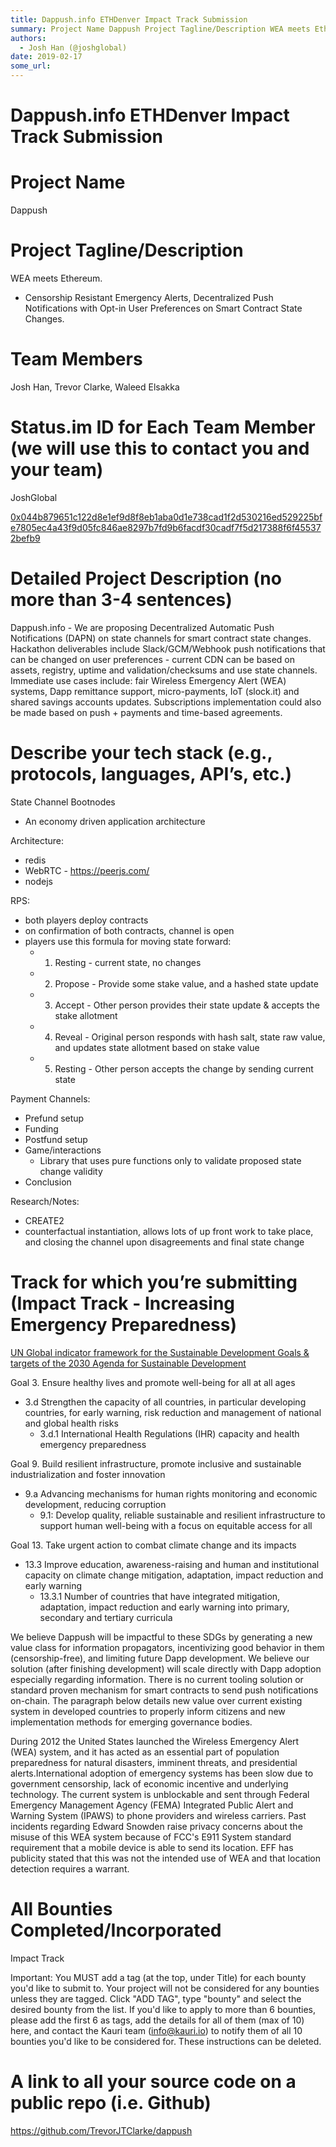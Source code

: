 ```yaml
---
title: Dappush.info ETHDenver Impact Track Submission
summary: Project Name Dappush Project Tagline/Description WEA meets Ethereum. - Censorship Resistant Emergency Alerts, Decentralized Push Notifications with Opt-in User Preferences on Smart Contract State Changes. Team Members Josh Han, Trevor Clarke, Waleed Elsakka Status.im ID for Each Team Member (we will use this to contact you and your team) JoshGlobal 0x044b879651c122d8e1ef9d8f8eb1aba0d1e738cad1f2d530216ed529225bfe7805ec4a43f9d05fc846ae8297b7fd9b6facdf30cadf7f5d217388f6f455372befb9 Detailed Project
authors:
  - Josh Han (@joshglobal)
date: 2019-02-17
some_url: 
---
```


# Dappush.info ETHDenver Impact Track Submission

# Project Name 
Dappush

# Project Tagline/Description
WEA meets Ethereum. 
- Censorship Resistant Emergency Alerts, Decentralized Push Notifications with Opt-in User Preferences on Smart Contract State Changes.

# Team Members
Josh Han, Trevor Clarke, Waleed Elsakka

# Status.im ID for Each Team Member (we will use this to contact you and your team)
JoshGlobal 

<a href="https://get.status.im/user/0x044b879651c122d8e1ef9d8f8eb1aba0d1e738cad1f2d530216ed529225bfe7805ec4a43f9d05fc846ae8297b7fd9b6facdf30cadf7f5d217388f6f455372befb9">0x044b879651c122d8e1ef9d8f8eb1aba0d1e738cad1f2d530216ed529225bfe7805ec4a43f9d05fc846ae8297b7fd9b6facdf30cadf7f5d217388f6f455372befb9</a>

# Detailed Project Description (no more than 3-4 sentences)
Dappush.info - We are proposing Decentralized Automatic Push Notifications (DAPN) on state channels for smart contract state changes. Hackathon deliverables include Slack/GCM/Webhook push notifications that can be changed on user preferences - current CDN can be based on assets, registry, uptime and validation/checksums and use state channels. Immediate use cases include: fair Wireless Emergency Alert (WEA) systems, Dapp remittance support, micro-payments, IoT (slock.it) and shared savings accounts updates. Subscriptions implementation could also be made based on push + payments and time-based agreements. 

# Describe your tech stack (e.g., protocols, languages, API’s, etc.)

State Channel Bootnodes
- An economy driven application architecture

Architecture:
- redis
- WebRTC - https://peerjs.com/
- nodejs

RPS:
- both players deploy contracts
- on confirmation of both contracts, channel is open
- players use this formula for moving state forward:
   - 1. Resting - current state, no changes
   - 2. Propose - Provide some stake value, and a hashed state update
   - 3. Accept - Other person provides their state update & accepts the stake allotment
   - 4. Reveal - Original person responds with hash salt, state raw value, and updates state allotment based on stake value
   - 5. Resting - Other person accepts the change by sending current state

Payment Channels:
- Prefund setup
- Funding
- Postfund setup
- Game/interactions
   - Library that uses pure functions only to validate proposed state change validity
- Conclusion

Research/Notes:
- CREATE2 
- counterfactual instantiation, allows lots of up front work to take place, and closing the channel upon disagreements and final state change


# Track for which you’re submitting (Impact Track - Increasing Emergency Preparedness)

<a href="https://unstats.un.org/sdgs/indicators/Global%20Indicator%20Framework%20after%20refinement_Eng.pdf"> UN Global indicator framework for the Sustainable Development Goals & targets of the 2030 Agenda for Sustainable Development</a>

Goal 3. Ensure healthy lives and promote well-being for all at all ages
- 3.d Strengthen the capacity of all countries, in particular developing countries, for early warning, risk reduction and management of national and global health risks
   - 3.d.1 International Health Regulations (IHR) capacity and health emergency preparedness

Goal 9. Build resilient infrastructure, promote inclusive and sustainable industrialization and foster innovation
- 9.a Advancing mechanisms for human rights monitoring and economic development, reducing corruption
    - 9.1: Develop quality, reliable sustainable and resilient infrastructure to support human well-being with a focus on equitable access for all 


Goal 13. Take urgent action to combat climate change and its impacts
- 13.3 Improve education, awareness-raising and human and institutional capacity on climate change mitigation, adaptation, impact reduction and early warning
    - 13.3.1 Number of countries that have integrated mitigation, adaptation, impact reduction and early warning into primary, secondary and tertiary curricula

We believe Dappush will be impactful to these SDGs by generating a new value class for information propagators, incentivizing good behavior in them (censorship-free), and limiting future Dapp development. We believe our solution (after finishing development) will scale directly with Dapp adoption especially regarding information. There is no current tooling solution or standard proven mechanism for smart contracts to send push notifications on-chain. The paragraph below details new value over current existing system in developed countries to properly inform citizens and new implementation methods for emerging governance bodies. 

During 2012 the United States launched the Wireless Emergency Alert (WEA) system, and it has acted as an essential part of population preparedness for natural disasters, imminent threats, and presidential alerts.International adoption of emergency systems has been slow due to government censorship, lack of economic incentive and underlying technology. The current system is unblockable and sent through Federal Emergency Management Agency (FEMA) Integrated Public Alert and Warning System (IPAWS) to phone providers and wireless carriers. Past incidents regarding Edward Snowden raise privacy concerns about the misuse of this WEA system because of FCC's E911 System standard requirement that a mobile device is able to send its location. EFF has publicity stated that this was not the intended use of WEA and that location detection requires a warrant. 

# All Bounties Completed/Incorporated
Impact Track

Important: You MUST add a tag (at the top, under Title) for each bounty you'd like to submit to. Your project will not be considered for any bounties unless they are tagged. Click "ADD TAG", type  "bounty" and select the desired bounty from the list. If you'd like to apply to more than 6 bounties, please add the first 6 as tags, add the details for all of them (max of 10) here, and contact the Kauri team (info@kauri.io) to notify them of all 10 bounties you'd like to be considered for. These instructions can be deleted.

# A link to all your source code on a public repo (i.e. Github)
https://github.com/TrevorJTClarke/dappush




